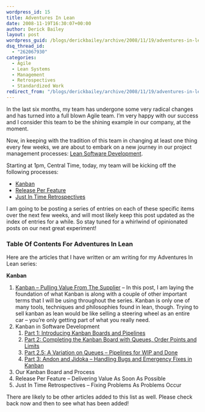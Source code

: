 ```yaml
---
wordpress_id: 15
title: Adventures In Lean
date: 2008-11-19T16:30:07+00:00
author: Derick Bailey
layout: post
wordpress_guid: /blogs/derickbailey/archive/2008/11/19/adventures-in-lean.aspx
dsq_thread_id:
  - "262067930"
categories:
  - Agile
  - Lean Systems
  - Management
  - Retrospectives
  - Standardized Work
redirect_from: "/blogs/derickbailey/archive/2008/11/19/adventures-in-lean.aspx/"
---
```

In the last six months, my team has undergone some very radical changes and has turned into a full blown Agile team. I&#8217;m very happy with our success and I consider this team to be the shining example in our company, at the moment. 

Now, in keeping with the tradition of this team in changing at least one thing every few weeks, we are about to embark on a new journey in our project management processes: <a href="http://en.wikipedia.org/wiki/Lean_software_development" target="_blank">Lean Software Development</a>.

Starting at 1pm, Central Time, today, my team will be kicking off the following processes:

  * <a href="http://en.wikipedia.org/wiki/Kanban" target="_blank">Kanban</a> 
  * <a href="http://kaizenconf.pbwiki.com/Lean%20Architecture" target="_blank">Release Per Feature</a> 
  * <a href="http://kaizenconf.pbwiki.com/JIT%27ing%20Retrospectives" target="_blank">Just In Time Retrospectives</a>

I am going to be posting a series of entries on each of these specific items over the next few weeks, and will most likely keep this post updated as the index of entries for a while. So stay tuned for a whirlwind of opinionated posts on our next great experiment!

### Table Of Contents For Adventures In Lean

Here are the articles that I have written or am writing for my Adventures In Lean series:

**Kanban**

  1. <a href="https://lostechies.com/blogs/derickbailey/archive/2008/11/20/kanban-pulling-value-from-the-supplier.aspx" target="_blank">Kanban &#8211; Pulling Value From The Supplier</a> &#8211; In this post, I am laying the foundation of what Kanban is along with a couple of other important terms that I will be using throughout the series. Kanban is only one of many tools, techniques and philosophies found in lean, though. Trying to sell kanban as lean would be like selling a steering wheel as an entire car &#8211; you&#8217;re only getting part of what you really need. 
  2. Kanban in Software Development 
      1. <a href="https://lostechies.com/blogs/derickbailey/archive/2008/12/08/kanban-in-software-development-part-1-introducing-kanban-boards-and-pipelines.aspx" target="_blank">Part 1: Introducing Kanban Boards and Pipelines</a> 
      2. <a href="https://lostechies.com/blogs/derickbailey/archive/2008/12/08/kanban-in-software-development-part-2-completing-the-kanban-board-with-queues-order-points-and-limits.aspx" target="_blank">Part 2: Completing the Kanban Board with Queues, Order Points and Limits</a> 
      3. <a href="https://lostechies.com/blogs/derickbailey/archive/2008/12/15/kanban-in-software-development-part-2-5-a-variation-on-queues-pipelines-for-wip-and-done.aspx" target="_blank">Part 2.5: A Variation on Queues &#8211; Pipelines for WIP and Done</a> 
      4. <a href="https://lostechies.com/blogs/derickbailey/archive/2008/12/19/kanban-in-software-development-part-3-andon-and-jidoka-handling-bugs-and-emergency-fixes-in-kanban.aspx" target="_blank">Part 3: Andon and Jidoka &#8211; Handling Bugs and Emergency Fixes in Kanban</a>
  3. Our Kanban Board and Process&#160; 
  4. Release Per Feature &#8211; Delivering Value As Soon As Possible 
  5. Just In Time Retrospectives &#8211; Fixing Problems As Problems Occur 

There are likely to be other articles added to this list as well. Please check back now and then to see what has been added!